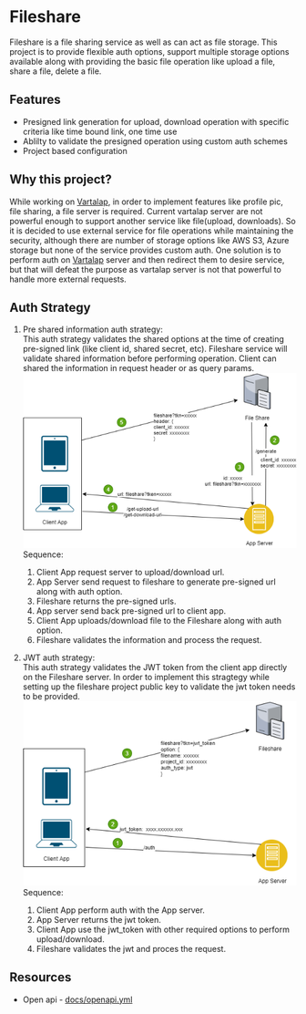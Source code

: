 # Fileshare

Fileshare is a file sharing service as well as can act as file storage. This project is to provide flexible auth options, support multiple storage options available along with providing the basic file operation like upload a file, share a file, delete a file.

## Features 

- Presigned link generation for upload, download operation with specific criteria like time bound link, one time use
- Ablilty to validate the presigned operation using custom auth schemes
- Project based configuration

## Why this project?

While working on [Vartalap](https://vartalap.one9x.com), in order to implement features like profile pic, file sharing, a file server is required. Current vartalap server are not powerful enough to support another service like file(upload, downloads). So it is decided to use external service for file operations while maintaining the security, although there are number of  storage options like AWS S3, Azure storage but none of the service provides custom auth. One solution is to perform auth on [Vartalap](https://vartalap.one9x.com) server and then redirect them to desire service, but that will defeat the purpose as vartalap server is not that powerful to handle more external requests.

## Auth Strategy

1. Pre shared information auth strategy: <br />
This auth strategy validates the shared options at the time of creating pre-signed link (like client id, shared secret, etc). Fileshare service will validate shared information before performing operation. Client can shared the information in request header or as query params. <br/>
![pre-shared-info-auth-strategy](docs/draw.io/pre_shared_info_auth_strategy.drawio.png) <br />
Sequence:
    1. Client App request server to upload/download url.
    2. App Server send request to fileshare to generate pre-signed url along with auth option.
    3. Fileshare returns the pre-signed urls.
    4. App server send back pre-signed url to client app.
    5. Client App uploads/download file to the Fileshare along with auth option.
    6. Fileshare validates the information and process the request.

2. JWT auth strategy: <br />
This auth strategy validates the JWT token from the client app directly on the Fileshare server. In order to implement this stragtegy while setting up the fileshare project public key to validate the jwt token needs to be provided. <br />
![jwt_auth_strategy.drawio.png](docs/draw.io/jwt_auth_strategy.drawio.png) <br />
Sequence:
    1. Client App perform auth with the App server.
    2. App Server returns the jwt token.
    3. Client App use the jwt_token with other required options to perform upload/download.
    4. Fileshare validates the jwt and proces the request.



## Resources

- Open api - [docs/openapi.yml](docs/openapi.yml)

